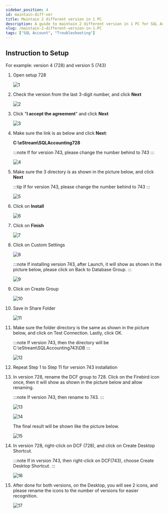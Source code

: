 ```yaml
---
sidebar_position: 4
id: maintain-diff-ver
title: Maintain 2 different version in 1 PC
description: A guide to maintain 2 different version in 1 PC for SQL Account
slug: /maintain-2-different-version-in-1-PC
tags: ["SQL Account", "Troubleshooting"]
---
```


## Instruction to Setup

For example: version 4 (728) and version 5 (743)

1. Open setup 728

   ![1](../../static/img/troubleshooting/maintain-diff-ver/1.png)

2. Check the version from the last 3-digit number, and click **Next**

   ![2](../../static/img/troubleshooting/maintain-diff-ver/2.png)

3. Click "**I accept the agreement**" and click **Next**

   ![3](../../static/img/troubleshooting/maintain-diff-ver/3.png)

4. Make sure the link is as below and click **Next**:

   **C:\eStream\SQLAccounting728**

   :::note
   If for version 743, please change the number behind to 743
   :::

   ![4](../../static/img/troubleshooting/maintain-diff-ver/4.png)

5. Make sure the 3 directory is as shown in the picture below, and click **Next**

   :::tip
   If for version 743, please change the number behind to 743
   :::

   ![5](../../static/img/troubleshooting/maintain-diff-ver/5.png)

6. Click on **Install**

   ![6](../../static/img/troubleshooting/maintain-diff-ver/6.png)

7. Click on **Finish**

   ![7](../../static/img/troubleshooting/maintain-diff-ver/7.png)

8. Click on Custom Settings

   ![8](../../static/img/troubleshooting/maintain-diff-ver/8.png)

   :::note
   If installing version 743, after Launch, it will show as shown in the picture below, please click on Back to Database Group.
   :::

   ![9](../../static/img/troubleshooting/maintain-diff-ver/9.png)

9. Click on Create Group

   ![10](../../static/img/troubleshooting/maintain-diff-ver/10.png)

10. Save in Share Folder

      ![11](../../static/img/troubleshooting/maintain-diff-ver/11.png)

11. Make sure the folder directory is the same as shown in the picture below, and click on Test Connection. Lastly, click OK.

    :::note
    If version 743, then the directory will be C:\eStream\SQLAccounting743\DB
    :::

    ![12](../../static/img/troubleshooting/maintain-diff-ver/12.png)

12. Repeat Step 1 to Step 11 for version 743 installation

13. In version 728, rename the DCF group to 728. Click on the Firebird icon once, then it will show as shown in the picture below and allow renaming.

    :::note
    If version 743, then rename to 743.
    :::

    ![13](../../static/img/troubleshooting/maintain-diff-ver/13.png)

    ![14](../../static/img/troubleshooting/maintain-diff-ver/14.png)

    The final result will be shown like the picture below.

    ![15](../../static/img/troubleshooting/maintain-diff-ver/15.png)

14. In version 728, right-click on DCF (728), and click on Create Desktop Shortcut.

    :::note
    If in version 743, then right-click on DCF(743), choose Create Desktop Shortcut.
    :::

    ![16](../../static/img/troubleshooting/maintain-diff-ver/16.png)

15. After done for both versions, on the Desktop, you will see 2 icons, and please rename the icons to the number of versions for easier recognition.

    ![17](../../static/img/troubleshooting/maintain-diff-ver/17.png)
